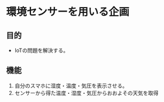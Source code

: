 # 環境センサーを用いる企画
## 目的
- IoTの問題を解決する。
## 機能
1. 自分のスマホに湿度・温度・気圧を表示させる。
1. センサーから得た温度・湿度・気圧からおおよその天気を取得
